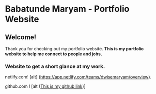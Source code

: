 # Babatunde Maryam - Portfolio Website
## Welcome!
 
 Thank you for checking out my portfolio website.
**This is my portfolio website to help me connect to people and jobs.**

### Website to get a short glance at my work.

netlify.com! [alt] (https://app.netlify.com/teams/dwisemaryam/overview). 

github.com ! [alt ([This is my github link](https://github.com/Joyfuol))]

